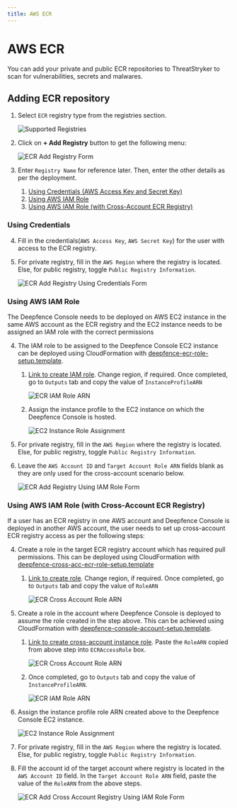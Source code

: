 ```yaml
---
title: AWS ECR
---
```


# AWS ECR

You can add your private and public ECR repositories to ThreatStryker to scan for vulnerabilities, secrets and malwares.

## Adding ECR repository

1. Select `ECR` registry type from the registries section.

    ![Supported Registries](../img/registry-1.jpg)
2. Click on **+ Add Registry** button to get the following menu:

    ![ECR Add Registry Form](../img/registry-4.png)
3. Enter `Registry Name` for reference later. Then, enter the other details as per the deployment.
    1. [Using Credentials (AWS Access Key and Secret Key)](#using-credentials)
    2. [Using AWS IAM Role](#using-aws-iam-role)
    3. [Using AWS IAM Role (with Cross-Account ECR Registry)](#using-aws-iam-role-with-cross-account-ecr-registry)

### Using Credentials

4. Fill in the credentials(`AWS Access Key`, `AWS Secret Key`) for the user with access to the ECR registry.
5. For private registry, fill in the `AWS Region` where the registry is located. Else, for public registry, toggle `Public Registry Information`.

    ![ECR Add Registry Using Credentials Form](../img/registry-5.png)

### Using AWS IAM Role

The Deepfence Console needs to be deployed on AWS EC2 instance in the same AWS account as the ECR registry and the EC2 instance needs to be assigned an IAM role with the correct permissions

4. The IAM role to be assigned to the Deepfence Console EC2 instance can be deployed using CloudFormation with [deepfence-ecr-role-setup.template](https://deepfence-public.s3.amazonaws.com/ecr/deepfence-ecr-role-setup.template).
    1. [Link to create IAM role](https://us-east-1.console.aws.amazon.com/cloudformation/home?region=us-east-1#/stacks/create/review?templateURL=https://deepfence-public.s3.amazonaws.com/ecr/deepfence-ecr-role-setup.template&stackName=Deepfence-ECR-Read-Only-Role). Change region, if required. Once completed, go to `Outputs` tab and copy the value of `InstanceProfileARN`

        ![ECR IAM Role ARN](../img/registry-6.png)
    2. Assign the instance profile to the EC2 instance on which the Deepfence Console is hosted.

        ![EC2 Instance Role Assignment](../img/registry-7.png)
5. For private registry, fill in the `AWS Region` where the registry is located. Else, for public registry, toggle `Public Registry Information`.
6. Leave the `AWS Account ID` and `Target Account Role ARN` fields blank as they are only used for the cross-account scenario below.

    ![ECR Add Registry Using IAM Role Form](../img/registry-8.png)

### Using AWS IAM Role (with Cross-Account ECR Registry)

If a user has an ECR registry in one AWS account and Deepfence Console is deployed in another AWS account, the user needs to set up cross-account ECR registry access as per the following steps:

4. Create a role in the target ECR registry account which has required pull permissions. This can be deployed using CloudFormation with [deepfence-cross-acc-ecr-role-setup.template](https://deepfence-public.s3.amazonaws.com/cross-account-ecr/deepfence-ecr-role-setup.template)
    1. [Link to create role](https://us-east-1.console.aws.amazon.com/cloudformation/home?region=us-east-1#/stacks/create/review?templateURL=https://deepfence-public.s3.amazonaws.com/cross-account-ecr/deepfence-ecr-role-setup.template&stackName=Deepfence-ECR-Cross-Account-Read-Only-Role). Change region, if required. Once completed, go to `Outputs` tab and copy the value of `RoleARN`

        ![ECR Cross Account Role ARN](../img/registry-9.png)
5. Create a role in the account where Deepfence Console is deployed to assume the role created in the step above. This can be achieved using CloudFormation with [deepfence-console-account-setup.template](https://deepfence-public.s3.amazonaws.com/cross-account-ecr/deepfence-console-account-setup.template).
    1. [Link to create cross-account instance role](https://us-east-1.console.aws.amazon.com/cloudformation/home?region=us-east-1#/stacks/create/review?templateURL=https://deepfence-public.s3.amazonaws.com/cross-account-ecr/deepfence-console-account-setup.template&stackName=Deepfence-Cross-Account-ECR-Access-Role). Paste the `RoleARN` copied from above step into `ECRAccessRole` box.

        ![ECR Cross Account Role ARN](../img/registry-10.png)
    2. Once completed, go to `Outputs` tab and copy the value of `InstanceProfileARN`.

        ![ECR IAM Role ARN](../img/registry-6.png)

6. Assign the instance profile role ARN created above to the Deepfence Console EC2 instance.

    ![EC2 Instance Role Assignment](../img/registry-7.png)
7. For private registry, fill in the `AWS Region` where the registry is located. Else, for public registry, toggle `Public Registry Information`.
8. Fill the account id of the target account where registry is located in the `AWS Account ID` field. In the `Target Account Role ARN` field, paste the value of the `RoleARN` from the above steps.

    ![ECR Add Cross Account Registry Using IAM Role Form](../img/registry-11.png)
